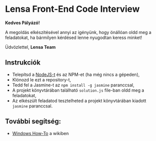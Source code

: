# Lensa Front-End Code Interview

__Kedves Pályázó!__

A megoldás elkészítésével annyi az igényünk, hogy önállóan oldd meg a feladatokat, ha bármilyen kérdésed lenne nyugodtan keress minket!

Üdvözlettel,
__Lensa Team__


## Instrukciók

* Telepítsd a [NodeJS-t](https://nodejs.org/) és az NPM-et (ha még nincs a gépeden),
* Klónozd le ezt a repository-t,
* Tedd fel a Jasmine-t az `npm install -g jasmine` paranccsal,
* A projekt könyvtárában található `solution.js` file-ban oldd meg a feladatokat,
* Az elkészült feladatod tesztelheted a projekt könyvtárában kiadott `jasmine` paranccsal.


## További segítség:
* [Windows How-To](https://github.com/lensatest/lensatest/wiki/Windows-How-To) a wikiben



